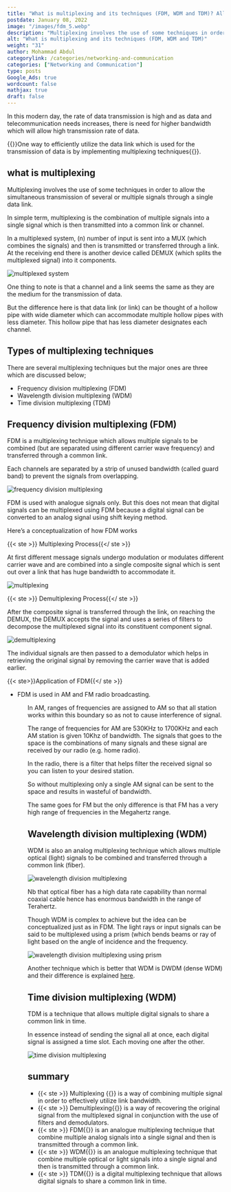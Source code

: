 ```yaml
---
title: "What is multiplexing and its techniques (FDM, WDM and TDM)? All you need to know"
postdate: January 08, 2022
image: "/images/fdm_5.webp"
description: "Multiplexing involves the use of some techniques in order to allow the simultaneous transmission of several or multiple signals through a single data link. The three types of multiplexing techniques are FDM,WDM and TDM."
alt: "What is multiplexing and its techniques (FDM, WDM and TDM)"
weight: "31"
author: Mohammad Abdul
categorylink: /categories/networking-and-communication
categories: ["Networking and Communication"]
type: posts
Google_Ads: true
wordcount: false
mathjax: true
draft: false
---
```


In this modern day, the rate of data transmission is high and as data and telecommunication needs increases, there is need for higher bandwidth which will allow high transmission rate of data.

{{<ste ste >}}One way to efficiently utilize the data link which is used for the transmission of data is by implementing multiplexing techniques{{</ste>}}.

## what is multiplexing

Multiplexing involves the use of some techniques in order to allow the simultaneous transmission of several or multiple signals through a single data link.

In simple term, multiplexing is the combination of multiple signals into a single signal which is then transmitted into a common link or channel.

In a multiplexed system, (n) number of input is sent into a MUX (which combines the signals) and then is transmitted or transferred through a link. At the receiving end there is another device called DEMUX (which splits the multiplexed signal) into it components.

<img loading="lazy" src="/images/fdm_5.webp" alt="multiplexed system">

One thing to note is that a channel and a link seems the same as they are the medium for the transmission of data.

But the difference here is that data link (or link) can be thought of a hollow pipe with wide diameter which can accommodate multiple hollow pipes with less diameter. This hollow pipe that has less diameter designates each channel.

## Types of multiplexing techniques

There are several multiplexing techniques but the major ones are three which are discussed below;

<ul class="ul-in-post">
<li>Frequency division multiplexing (FDM)</li>
<li>Wavelength division multiplexing (WDM)</li>
<li>Time division multiplexing (TDM)</li>
</ul>

## Frequency division multiplexing (FDM)

FDM is a multiplexing technique which allows multiple signals to be combined (but are separated using different carrier wave frequency) and transferred through a common link.

Each channels are separated by a strip of unused bandwidth (called guard band) to prevent the signals from overlapping.

<img loading="lazy" src="/images/fdm_2.webp" alt="frequency division multiplexing">

FDM is used with analogue signals only. But this does not mean that digital signals can be multiplexed using FDM because a digital signal can be converted to an analog signal using shift keying method.

Here’s a conceptualization of how FDM works

{{< ste >}} Multiplexing Process{{</ ste >}}
<br>

At first different message signals undergo modulation or modulates different carrier wave and are combined into a single composite signal which is sent out over a link that has huge bandwidth to accommodate it.

<img loading="lazy" src="/images/fdm_3.webp" alt="multiplexing">

{{< ste >}} Demultiplexing Process{{</ ste >}}
<br>

After the composite signal is transferred through the link, on reaching the DEMUX, the DEMUX accepts the signal and uses a series of filters to decompose the multiplexed signal into its constituent component signal.

<img loading="lazy" src="/images/fdm_7.webp" alt="demultiplexing">

The individual signals are then passed to a demodulator which helps in retrieving the original signal by removing the carrier wave that is added earlier.

{{< ste>}}Application of FDM{{</ ste >}}
<br>

<ul class="ul-in-post">
<li>FDM is used in AM and FM radio broadcasting.</li>
<ul>

In AM, ranges of frequencies are assigned to AM so that all station works within this boundary so as not to cause interference of signal.

The range of frequencies for AM are 530KHz to 1700KHz and each AM station is given 10Khz of bandwidth. The signals that goes to the space is the combinations of many signals and these signal are received by our radio (e.g. home radio).

In the radio, there is a filter that helps filter the received signal so you can listen to your desired station.

So without multiplexing only a single AM signal can be sent to the space and results in wasteful of bandwidth.

The same goes for FM but the only difference is that FM has a very high range of frequencies in the Megahertz range.

## Wavelength division multiplexing (WDM)

WDM is also an analog multiplexing technique which allows multiple optical (light) signals to be combined and transferred through a common link (fiber).

<img loading="lazy" src="/images/fdm_6.webp" alt="wavelength division multiplexing">

Nb that optical fiber has a high data rate capability than normal coaxial cable hence has enormous bandwidth in the range of Terahertz.

Though WDM is complex to achieve but the idea can be conceptualized just as in FDM. The light rays or input signals can be said to be multiplexed using a prism (which bends beams or ray of light based on the angle of incidence and the frequency.

<img loading="lazy" src="/images/fdm_4.webp" alt="wavelength division multiplexing using prism">

Another technique which is better that WDM is DWDM (dense WDM) and their difference is explained <a href="/networking/difference-between-wdm-and-dwdm-multiplexing-technique/" class="links-to-article">here</a>.

## Time division multiplexing (WDM)

TDM is a technique that allows multiple digital signals to share a common link in time.

In essence instead of sending the signal all at once, each digital signal is assigned a time slot. Each moving one after the other.

<img loading="lazy" src="/images/fdm_1.webp" alt="time division multiplexing">

## summary

<ul class="ul-in-post">
<li> {{< ste >}} Multiplexing {{</ ste >}} is a way of combining multiple signal in order to effectively utilize link bandwidth.</li>

<li> {{< ste >}} Demultiplexing{{</ ste >}} is a way of recovering the original signal from the multiplexed signal in conjunction with the use of filters and demodulators.</li>

<li> {{< ste >}} FDM{{</ ste >}} is an analogue multiplexing technique that combine multiple analog signals into a single signal and then is transmitted through a common link.</li>

<li> {{< ste >}} WDM{{</ ste >}} is an analogue multiplexing technique that combine multiple optical or light signals into a single signal and then is transmitted through a common link.</li>

<li> {{< ste >}} TDM{{</ ste >}} is a digital multiplexing technique that allows digital signals to share a common link in time.</li>

</ul>

<br>

